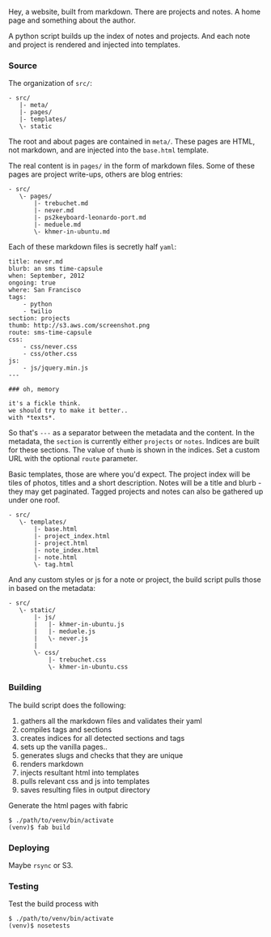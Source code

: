 Hey, a website, built from markdown.
There are projects and notes.
A home page and something about the author.

A python script builds up the index of notes and projects.
And each note and project is rendered and injected into templates.


### Source
The organization of `src/`:

    - src/
       |- meta/
       |- pages/
       |- templates/
       \- static

The root and about pages are contained in `meta/`.
These pages are HTML, not markdown, and are injected into the `base.html` template.

The real content is in `pages/` in the form of markdown files.
Some of these pages are project write-ups, others are blog entries:

    - src/
       \- pages/
           |- trebuchet.md
           |- never.md
           |- ps2keyboard-leonardo-port.md
           |- meduele.md
           \- khmer-in-ubuntu.md

Each of these markdown files is secretly half `yaml`:

    title: never.md
    blurb: an sms time-capsule
    when: September, 2012
    ongoing: true
    where: San Francisco
    tags:
        - python
        - twilio
    section: projects
    thumb: http://s3.aws.com/screenshot.png
    route: sms-time-capsule
    css:
        - css/never.css
        - css/other.css
    js:
        - js/jquery.min.js
    ---

    ### oh, memory

    it's a fickle think.
    we should try to make it better..
    with *texts*.

So that's `---` as a separator between the metadata and the content.
In the metadata, the `section` is currently either `projects` or `notes`.
Indices are built for these sections.
The value of `thumb` is shown in the indices.
Set a custom URL with the optional `route` parameter.

Basic templates, those are where you'd expect.
The project index will be tiles of photos, titles and a short description.
Notes will be a title and blurb - they may get paginated.
Tagged projects and notes can also be gathered up under one roof.

    - src/
       \- templates/
           |- base.html
           |- project_index.html
           |- project.html
           |- note_index.html
           |- note.html
           \- tag.html

And any custom styles or js for a note or project, the build script pulls those in based on the metadata:

    - src/
       \- static/
           |- js/
           |   |- khmer-in-ubuntu.js
           |   |- meduele.js
           |   \- never.js
           |
           \- css/
               |- trebuchet.css
               \- khmer-in-ubuntu.css


### Building
The build script does the following:

 1. gathers all the markdown files and validates their yaml
 1. compiles tags and sections
 2. creates indices for all detected sections and tags
 3. sets up the vanilla pages..
 4. generates slugs and checks that they are unique
 5. renders markdown
 6. injects resultant html into templates
 7. pulls relevant css and js into templates
 8. saves resulting files in output directory

Generate the html pages with fabric

    $ ./path/to/venv/bin/activate
    (venv)$ fab build


### Deploying
Maybe `rsync` or S3.


### Testing
Test the build process with

    $ ./path/to/venv/bin/activate
    (venv)$ nosetests
